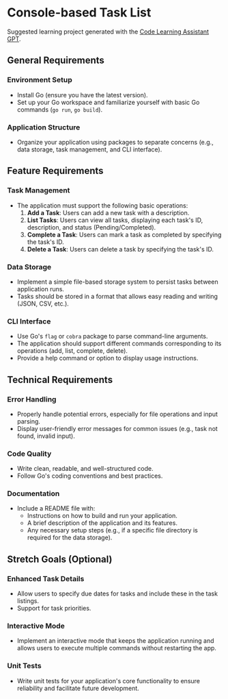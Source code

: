 # Console-based Task List

Suggested learning project generated with the [Code Learning Assistant GPT](https://chat.openai.com/g/g-ji16Atlkg-code-learning-assistant).

## General Requirements

### Environment Setup
- Install Go (ensure you have the latest version).
- Set up your Go workspace and familiarize yourself with basic Go commands (`go run`, `go build`).

### Application Structure
- Organize your application using packages to separate concerns (e.g., data storage, task management, and CLI interface).

## Feature Requirements

### Task Management
- The application must support the following basic operations:
  1. **Add a Task**: Users can add a new task with a description.
  2. **List Tasks**: Users can view all tasks, displaying each task's ID, description, and status (Pending/Completed).
  3. **Complete a Task**: Users can mark a task as completed by specifying the task's ID.
  4. **Delete a Task**: Users can delete a task by specifying the task's ID.

### Data Storage
- Implement a simple file-based storage system to persist tasks between application runs.
- Tasks should be stored in a format that allows easy reading and writing (JSON, CSV, etc.).

### CLI Interface
- Use Go's `flag` or `cobra` package to parse command-line arguments.
- The application should support different commands corresponding to its operations (add, list, complete, delete).
- Provide a help command or option to display usage instructions.

## Technical Requirements

### Error Handling
- Properly handle potential errors, especially for file operations and input parsing.
- Display user-friendly error messages for common issues (e.g., task not found, invalid input).

### Code Quality
- Write clean, readable, and well-structured code.
- Follow Go's coding conventions and best practices.

### Documentation
- Include a README file with:
  - Instructions on how to build and run your application.
  - A brief description of the application and its features.
  - Any necessary setup steps (e.g., if a specific file directory is required for the data storage).

## Stretch Goals (Optional)

### Enhanced Task Details
- Allow users to specify due dates for tasks and include these in the task listings.
- Support for task priorities.

### Interactive Mode
- Implement an interactive mode that keeps the application running and allows users to execute multiple commands without restarting the app.

### Unit Tests
- Write unit tests for your application's core functionality to ensure reliability and facilitate future development.
